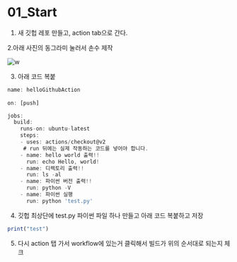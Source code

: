 # 01_Start

1. 새 깃헙 레포 만들고, action tab으로 간다.

2.아래 사진의 동그라미 눌러서 손수 제작

![w](https://user-images.githubusercontent.com/59503331/211092101-638cb5bd-565f-40a9-887a-61b1ff62c712.PNG)

3. 아래 코드 복붙

```js
name: helloGithubAction
 
on: [push]

jobs:
  build:
    runs-on: ubuntu-latest
    steps:
    - uses: actions/checkout@v2
     # run 뒤에는 실제 작동하는 코드를 넣어야 합니다.
    - name: hello world 출력!!
      run: echo Hello, world!
    - name: 디렉토리 출력!!
      run: ls -al
    - name: 파이썬 버전 출력!!
      run: python -V
    - name: 파이썬 실행
      run: python 'test.py'
```

4. 깃헙 최상단에 test.py 파이썬 파일 하나 만들고 아래 코드 복붙하고 저장

```js 
print("test")
```

5. 다시 action 탭 가서 workflow에 있는거 클릭해서 빌드가 위의 순서대로 되는지 체크
